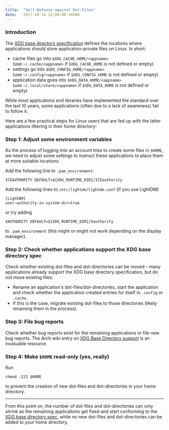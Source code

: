 ```yaml
---
title:  "Self-Defense against Dot-Files"
date:   2017-10-14 12:00:00 +0200
---
```


### Introduction

The [XDG base directory specification](https://standards.freedesktop.org/basedir-spec/basedir-spec-latest.html)
defines the locations where applications should store application-private files on Linux. In short:

- cache files go into `$XDG_CACHE_HOME/<appname>`<br/>
  (use `~/.cache/<appname>` if `$XDG_CACHE_HOME` is not defined or empty)
- settings go into `$XDG_CONFIG_HOME/<appname>`<br/>
  (use `~/.config/<appname>` if `$XDG_CONFIG_HOME` is not defined or empty)
- application data goes into `$XDG_DATA_HOME/<appname>`<br/>
  (use `~/.local/share/<appname>` if `$XDG_DATA_HOME` is not defined or empty)

While most applications and libraries have implemented the standard over the last 10 years,
some applications (often due to a lack of awareness) fail to follow it.

Here are a few practical steps for Linux users that are fed up with the latter applications littering in their home directory:

### Step 1: Adjust some environment variables

As the process of logging into an account tries to create some files in `$HOME`,
we need to adjust some settings to instruct these applications to place them at more suitable locations.

Add the following line to `.pam_environment`:

    ICEAUTHORITY DEFAULT=${XDG_RUNTIME_DIR}/ICEauthority

Add the following lines to `/etc/lightdm/lightdm.conf` (if you use LightDM)

    [LightDM]
    user-authority-in-system-dir=true

or try adding

    XAUTHORITY DEFAULT=${XDG_RUNTIME_DIR}/Xauthority

to `.pam_environment` (this might or might not work depending on the display manager).

### Step 2: Check whether applications support the XDG base directory spec

Check whether existing dot-files and dot-directories can be moved –
many applications already support the XDG base directory specification,
but do not move existing files:

  - Rename an application's dot-files/dot-directories, start the application and check whether the
    application created entries for itself in `.config` or `.cache`.
  - If this is the case, migrate existing dot-files to those directories
    (likely renaming them in the process).

### Step 3: File bug reports

Check whether bug reports exist for the remaining applications or file new bug reports.
  The Arch wiki entry on
  [XDG Base Directory support](https://wiki.archlinux.org/index.php/XDG_Base_Directory_support)
  is an invaluable resource.

### Step 4: Make `$HOME` read-only (yes, really)

Run

    chmod -222 $HOME

to prevent the creation of new dot-files and dot-directories in your home directory.

----

From this point on, the number of dot-files and dot-directories can only shrink
as the remaining applications get fixed and start conforming to the
[XDG base directory spec](https://standards.freedesktop.org/basedir-spec/basedir-spec-latest.html),
while no new dot-files and dot-directories can be added to your
home directory.
